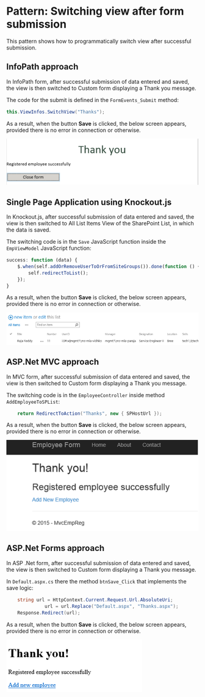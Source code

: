 # Pattern: Switching view after form submission #
This pattern shows how to programmatically switch view after successful submission.

## InfoPath approach ##
In InfoPath form, after successful submission of data entered and saved, the view is then switched to Custom form displaying a Thank you message.

The code for the submit is defined in the `FormEvents_Submit` method:

```C#
this.ViewInfos.SwitchView("Thanks");
```

As a result, when the button **Save** is clicked, the below screen appears, provided there is no error in connection or otherwise.

![](images/IP/P5_SwitchedViewAfterSave.png)


## Single Page Application using Knockout.js ##
In Knockout.js, after successful submission of data entered and saved, the view is then switched to All List Items View of the SharePoint List, in which the data is saved.

The switching code is in the `Save` JavaScript function inside the `EmpViewModel` JavaScript function:

```JavaScript
success: function (data) {
    $.when(self.addOrRemoveUserToOrFromSiteGroups()).done(function () {
        self.redirectToList();
    });
}            
```
As a result, when the button **Save** is clicked, the below screen appears, provided there is no error in connection or otherwise.

![](images/KO/P5_SwitchedViewAfterSave.png)


## ASP.Net MVC approach ##
In MVC form, after successful submission of data entered and saved, the view is then switched to Custom form displaying a Thank you message.

The switching code is in the `EmployeeController` inside method `AddEmployeeToSPList`:

```C#
	return RedirectToAction("Thanks", new { SPHostUrl });
```

As a result, when the button **Save** is clicked, the below screen appears, provided there is no error in connection or otherwise.

![](images/MVC/P5_SwitchedViewAfterSave.png)

## ASP.Net Forms approach ##
In ASP .Net form, after successful submission of data entered and saved, the view is then switched to Custom form displaying a Thank you message.

In `Default.aspx.cs` there the method `btnSave_Click` that implements the save logic:

```C#
	string url = HttpContext.Current.Request.Url.AbsoluteUri;
              url = url.Replace("Default.aspx", "Thanks.aspx");
   	Response.Redirect(url);
```

As a result, when the button **Save** is clicked, the below screen appears, provided there is no error in connection or otherwise.

![](images/Forms/P5_SwitchedViewAfterSave.png)

